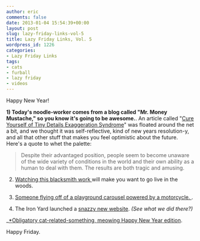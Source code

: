 ```yaml
---
author: eric
comments: false
date: 2013-01-04 15:54:39+00:00
layout: post
slug: lazy-friday-links-vol-5
title: Lazy Friday Links, Vol. 5
wordpress_id: 1226
categories:
- Lazy Friday Links
tags:
- cats
- furball
- lazy friday
- videos
---
```


Happy New Year! 

**1) Today's noodle-worker comes from a blog called "Mr. Money Mustache," so you know it's going to be awesome.**.
An article called "[Cure Yourself of Tiny Details Exaggeration Syndrome](http://www.mrmoneymustache.com/2012/12/26/cure-yourself-of-tiny-details-exaggeration-syndrome/)" was floated around the net a bit, and we thought it was self-reflective, kind of new years resolution-y, and all that other stuff that makes you feel optimistic about the future. Here's a quote to whet the palette: 



> Despite their advantaged position, people seem to become unaware of the wide variety of conditions in the world and their own ability as a human to deal with them. The results are both tragic and amusing.



2) [Watching this blacksmith work ](http://www.youtube.com/watch?feature=player_embedded&v=J3nojb-gFH4)will make you want to go live in the woods.

3) [Someone flying off of a playground carousel powered by a motorcycle. ](http://www.youtube.com/watch?v=XWCBk9Vl-rc).

4) The Iron Yard launched a [snazzy new website](http://theironyard.com). _(See what we did there?)_

_[*Obligatory cat-related-something, meowing Happy New Year edition](http://www.youtube.com/watch?v=kKdngIhCMZE).

Happy Friday.
